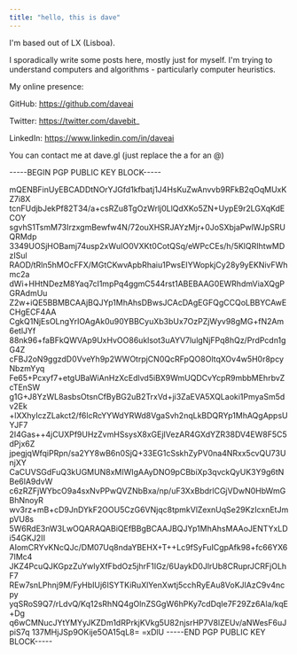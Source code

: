 ```yaml
---
title: "hello, this is dave"
---
```


I'm based out of LX (Lisboa).

I sporadically write some posts here, mostly just for myself. I'm trying to understand computers and algorithms - particularly computer heuristics.

My online presence:

GitHub: https://github.com/daveai

Twitter: https://twitter.com/davebit_

LinkedIn: https://www.linkedin.com/in/daveai

You can contact me at dave.gl (just replace the a for an @)


-----BEGIN PGP PUBLIC KEY BLOCK-----

mQENBFinUyEBCADDtNOrYJGfd1kfbatj1J4HsKuZwAnvvb9RFkB2qOqMUxKZ7i8X
tcnFUdjbJekPf82T34/a+csRZu8TgOzWrlj0LlQdXKo5ZN+UypE9r2LGXqKdECOY
sgvhS1TsmM73IrzxgmBewfw4N/72ouXHSRJAYzMjr+0JoSXbjaPwlWJpSRUQRMdp
3349UOSjHOBamj74usp2xWuIO0VXKt0CotQSq/eWPcCEs/h/5KlQRIhtwMDzISul
RAOD/tRln5hMOcFFX/MGtCKwvApbRhaiu1PwsEIYWopkjCy28y9yEKNivFWhmc2a
dWi+HHtNDezM8Yaq7cI1mpPq4ggmC544rst1ABEBAAG0EWRhdmViaXQgPGRAdmUu
Z2w+iQE5BBMBCAAjBQJYp1MhAhsDBwsJCAcDAgEGFQgCCQoLBBYCAwECHgECF4AA
CgkQ1NjEsOLngYrIOAgAk0u90YBBCyuXb3bUx7OzPZjWyv98gMG+fN2Am6etlJYf
88nk96+faBFkQWVAp9UxHvOO86uklsot3uAYV7lulgNjFPq8hQz/PrdPcdn1gG4Z
cFBJ2oN9ggzdD0VveYh9p2WWOtrpjCN0QcRFpQO8OltqXOv4w5H0r8pcyNbzmYyq
Fe65+Pcxyf7+etgUBaWiAnHzXcEdlvd5iBX9WmUQDCvYcpR9mbbMEhrbvZcTEnSW
g1G+J8YzWL8asbsOtsnCfByBG2uB2TrxVd+ji3ZaEVA5XQLaoki1PmyaSm5dv2Ek
+lXXhyIczZLakct2/f6lcRcYYWdYRWd8VgaSvh2nqLkBDQRYp1MhAQgAppsUYJF7
2I4Gas++4jCUXPf9UHzZvmHSsysX8xGEjIVezAR4GXdYZR38DV4EW8F5C5dPjx6Z
jpegjqWfqiPRpn/sa2YY8wB6n0SjQ+33EG1cSskhZyPV0na4NRxx5cvQU73UnjXY
CaCUVSGdFuQ3kUGMUN8xMIWIgAAyDNO9pCBbiXp3qvckQyUK3Y9g6tNBe6lA9dvW
c6zRZFjWYbcO9a4sxNvPPwQVZNbBxa/np/uF3XxBbdrlCGjVDwN0HbWmGBhNnoyR
wv3rz+mB+cD9JnDYkF2OOU5CzG6VNjqc8tpmkVlZexnUqSe29KzIcxnEtJmpVU8s
5W6RdE3nW3LwOQARAQABiQEfBBgBCAAJBQJYp1MhAhsMAAoJENTYxLDi54GKJ2II
AIomCRYvKNcQJc/DM07Uq8ndaYBEHX+T++Lc9fSyFuICgpAfk98+fc66YX67IMc4
JKZ4PcuQJKGpzZuYwlyXfFbdOz5jhrF1IGz/6UaykD0JlrUb8CRuprJCRFjOLhF7
REw7snLPhnj9M/FyHbIUj6ISYTKiRuXlYenXwtj5cchRyEAu8VoKJlAzC9v4ncpy
yqSRoS9Q7/rLdvQ/Kq12sRhNQ4gOlnZSGgW6hPKy7cdDqIe7F29Zz6Ala/kqE+Dg
q6wCMNucJYtYMYyJKZDm1dRPrkjKVkg5U82njsrHP7V8lZEUv/aNWesF6uJpiS7q
137MHjJSp9OKije5OA15qL8=
=xDlU
-----END PGP PUBLIC KEY BLOCK-----
